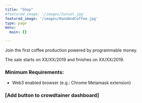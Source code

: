```yaml
---
title: "Shop"
#featured_image: '/images/Sunset.jpg'
featured_image: '/images/HandAndCoffee.jpg'
type: page
menu:
  main: {}

---
```


Join the first coffee production powered by programmable money.

The sale starts on XX/XX/2019 and finishes on XX/XX/2019.

### Minimum Requirements:
- Web3 enabled browser (e.g.: Chrome Metamask extension)

### [Add button to crowdtainer dashboard]

